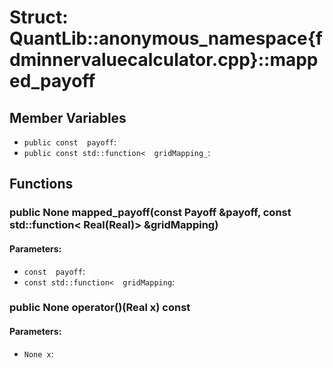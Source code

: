 # Struct: QuantLib::anonymous_namespace{fdminnervaluecalculator.cpp}::mapped_payoff

## Member Variables
- `public const  payoff`: 
- `public const std::function<  gridMapping_`: 

## Functions
### public None mapped_payoff(const Payoff &payoff, const std::function< Real(Real)> &gridMapping)

#### Parameters:
- `const  payoff`: 
- `const std::function<  gridMapping`: 

### public None operator()(Real x) const

#### Parameters:
- `None x`: 

